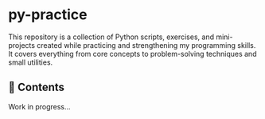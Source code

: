 # py-practice
This repository is a collection of Python scripts, exercises, and mini-projects created while practicing and strengthening my programming skills.  
It covers everything from core concepts to problem-solving techniques and small utilities.


## 📌 Contents
Work in progress...
